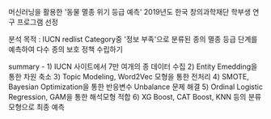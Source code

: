 머신러닝을 활용한 '동물 멸종 위기 등급 예측'
2019년도 한국 창의과학재단 학부생 연구 프로그램 선정


분석 목적 : IUCN redlist Category중 '정보 부족'으로 분류된 종의 멸종 등급 단계를 예측하여 다수 종의 보호 정책 수립하기

summary - 1) IUCN 사이트에서 7만 여개의 종 데이터 수집
          2) Entity Emedding을 통한 차원 축소
          3) Topic Modeling, Word2Vec 모형을 통한 전처리
          4) SMOTE, Bayesian Optimization을 통한 반응변수 Unbalance 문제 해결
          5) Ordinal Logistic Regression, GAM을 통한 해석모형 적합
          6) XG Boost, CAT Boost, KNN 등의 분류모형으로 최종 예측
          
          
